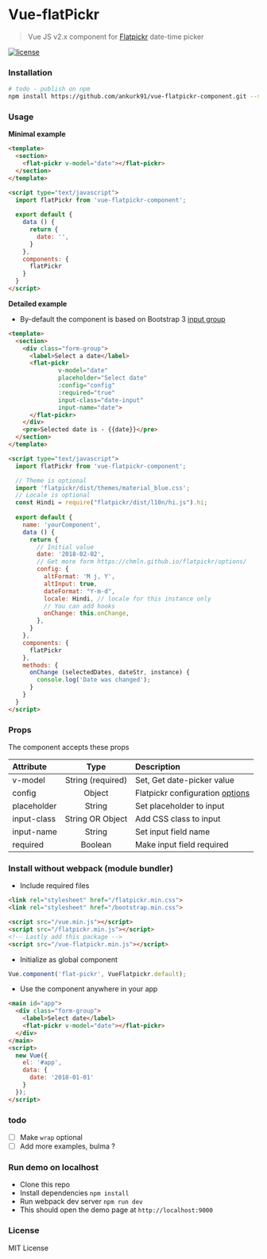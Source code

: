 # Vue-flatPickr

> Vue JS v2.x component for [Flatpickr](https://chmln.github.io/flatpickr/) date-time picker

[![license](https://img.shields.io/github/license/ankurk91/vue-flatpickr-component.svg)]()

### Installation
```bash
# todo - publish on npm
npm install https://github.com/ankurk91/vue-flatpickr-component.git --save
```

### Usage
**Minimal example**
```html
<template>
  <section>
    <flat-pickr v-model="date"></flat-pickr>
  </section>
</template>

<script type="text/javascript">
  import flatPickr from 'vue-flatpickr-component';
 
  export default {    
    data () {
      return {
        date: '',       
      }
    },
    components: {
      flatPickr
    }
  }
</script>
```

**Detailed example**
* By-default the component is based on Bootstrap 3 [input group](http://getbootstrap.com/components/#input-groups)
```html
<template>
  <section>
    <div class="form-group">
      <label>Select a date</label>
      <flat-pickr
              v-model="date"
              placeholder="Select date"
              :config="config"
              :required="true"
              input-class="date-input"
              input-name="date">
      </flat-pickr>
    </div>
    <pre>Selected date is - {{date}}</pre>
  </section>
</template>

<script type="text/javascript">
  import flatPickr from 'vue-flatpickr-component';

  // Theme is optional
  import 'flatpickr/dist/themes/material_blue.css';
  // Locale is optional
  const Hindi = require("flatpickr/dist/l10n/hi.js").hi;
  
  export default {
    name: 'yourComponent',
    data () {
      return {
        // Initial value
        date: '2018-02-02',
        // Get more form https://chmln.github.io/flatpickr/options/
        config: {
          altFormat: 'M	j, Y',
          altInput: true,
          dateFormat: "Y-m-d",
          locale: Hindi, // locale for this instance only
          // You can add hooks
          onChange: this.onChange,
        },                
      }
    },
    components: {
      flatPickr
    },
    methods: {
      onChange (selectedDates, dateStr, instance) {
        console.log('Date was changed');
      }
    }
  }
</script>
```

### Props
The component accepts these props

| Attribute    | Type               | Description |
| :---         |     :---:          | :---            |
| v-model      | String (required)  | Set, Get date-picker value |
| config       | Object             | Flatpickr configuration [options](https://chmln.github.io/flatpickr/options/)|
| placeholder  | String             | Set placeholder to input |
| input-class   | String OR Object  | Add CSS class to input  |
| input-name    | String             | Set input field name  |
| required     | Boolean            | Make input field required |

### Install without webpack (module bundler)
* Include required files
```html
<link rel="stylesheet" href="/flatpickr.min.css">
<link rel="stylesheet" href="/bootstrap.min.css">

<script src="/vue.min.js"></script>
<script src="/flatpickr.min.js"></script>
<!-- Lastly add this package -->
<script src="/vue-flatpickr.min.js"></script>
```
* Initialize as global component
```js
Vue.component('flat-pickr', VueFlatpickr.default);
```
* Use the component anywhere in your app
```html
<main id="app">
  <div class="form-group">
    <label>Select date</label>
    <flat-pickr v-model="date"></flat-pickr>
  </div>
</main>
<script>
  new Vue({
    el: '#app',
    data: {
      date: '2018-01-01'
    }
  });
</script>
```

### todo
- [ ] Make ``wrap`` optional
- [ ] Add more examples, bulma ?

### Run demo on localhost
* Clone this repo
* Install dependencies
``
npm install
``
* Run webpack dev server
``
npm run dev
``
* This should open the demo page at ``http://localhost:9000``

### License
MIT License
